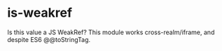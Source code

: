 # is-weakref
Is this value a JS WeakRef? This module works cross-realm/iframe, and despite ES6 @@toStringTag.
